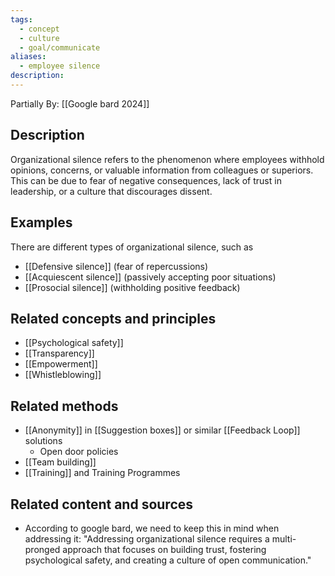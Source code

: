 ```yaml
---
tags:
  - concept
  - culture
  - goal/communicate
aliases:
  - employee silence
description:
---
```

Partially By: [[Google bard 2024]]
## Description
Organizational silence refers to the phenomenon where employees withhold opinions, concerns, or valuable information from colleagues or superiors. This can be due to fear of negative consequences, lack of trust in leadership, or a culture that discourages dissent.

## Examples 
There are different types of organizational silence, such as 
- [[Defensive silence]] (fear of repercussions) 
- [[Acquiescent silence]] (passively accepting poor situations)
- [[Prosocial silence]] (withholding positive feedback)

## Related concepts and principles
- [[Psychological safety]]
- [[Transparency]]
- [[Empowerment]]
- [[Whistleblowing]]

## Related methods
- [[Anonymity]] in [[Suggestion boxes]] or similar [[Feedback Loop]] solutions
	- Open door policies
- [[Team building]]
- [[Training]] and Training Programmes 

## Related content and sources

- According to google bard, we need to keep this in mind when addressing it: "Addressing organizational silence requires a multi-pronged approach that focuses on building trust, fostering psychological safety, and creating a culture of open communication."